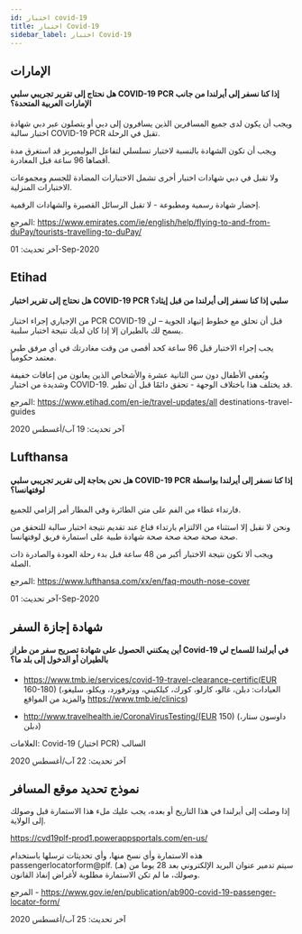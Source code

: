 ```yaml
---
id: اختبار covid-19
title: اختبار Covid-19
sidebar_label: اختبار Covid-19
---
```


## الإمارات

#### **هل نحتاج إلى تقرير تجريبي سلبي COVID-19 PCR إذا كنا نسفر إلى أيرلندا من جانب الإمارات العربية المتحدة؟**

ويجب أن يكون لدى جميع المسافرين الذين يسافرون إلى دبي أو يتصلون عبر دبي شهادة اختبار سالبة COVID-19 PCR تقبل في الرحلة.

ويجب أن تكون الشهادة بالنسبة لاختبار تسلسلي لتفاعل البوليميريز قد استغرق مدة أقصاها 96 ساعة قبل المغادرة.

ولا تقبل في دبي شهادات اختبار أخرى تشمل الاختبارات المضادة للجسم ومجموعات الاختبارات المنزلية.

إحضار شهادة رسمية ومطبوعة - لا تقبل الرسائل القصيرة والشهادات الرقمية.

المرجع: https://www.emirates.com/ie/english/help/flying-to-and-from-duPay/tourists-travelling-to-duPay/

آخر تحديث: 01-Sep-2020

## Etihad

#### **هل نحتاج إلى تقرير اختبار COVID-19 PCR سلبي إذا كنا نسفر إلى أيرلندا من قبل إيثاد؟**

من الإجباري إجراء اختبار PCR COVID-19 قبل أن تحلق مع خطوط إتيهاد الجوية – لن يسمح لك بالطيران إلا إذا كان لديك نتيجة اختبار سلبية.

يجب إجراء الاختبار قبل 96 ساعة كحد أقصى من وقت مغادرتك في أي مرفق طبي معتمد حكومياً.

ويُعفى الأطفال دون سن الثانية عشرة والأشخاص الذين يعانون من إعاقات خفيفة وشديدة من اختبار COVID-19. قد يختلف هذا باختلاف الوجهة - تحقق دائمًا قبل أن تطير.

المرجع: https://www.etihad.com/en-ie/travel-updates/all destinations-travel-guides

آخر تحديث: 19 آب/أغسطس 2020

## Lufthansa

#### **هل نحن بحاجة إلى تقرير تجريبي سلبي COVID-19 PCR إذا كنا نسفر إلى أيرلندا بواسطة لوفتهانسا؟**

فارتداء غطاء من الفم على متن الطائرة وفي المطار أمر إلزامي للجميع.

ونحن لا نقبل إلا استثناء من الالتزام بارتداء قناع عند تقديم نتيجة اختبار سالبة للتحقق من صحة صحة صحة صحة صحة شهادة طبية على استمارة فريق لوفتهانسا.

ويجب ألا تكون نتيجة الاختبار أكبر من 48 ساعة قبل بدء رحلة العودة والصادرة ذات الصلة.

المرجع: https://www.lufthansa.com/xx/en/faq-mouth-nose-cover

آخر تحديث: 01-Sep-2020

## شهادة إجازة السفر

#### أين يمكنني الحصول على شهادة تصريح سفر من طراز Covid-19 في أيرلندا للسماح لي بالطيران أو الدخول إلى بلد ما؟

* https://www.tmb.ie/services/covid-19-travel-clearance-certific(EUR 160-180) (العيادات: دبلن، غالو، كارلو، كورك، كيلكيني، ووترفورد، ويكلو، سليغو، والمزيد من المواقع https://www.tmb.ie/clinics)

* http://www.travelhealth.ie/CoronaVirusTesting/(EUR 150) (داوسون ستار، دبلن)

العلامات: Covid-19 (اختبار PCR) السالب

آخر تحديث: 22 آب/أغسطس 2020

## نموذج تحديد موقع المسافر

إذا وصلت إلى أيرلندا في هذا التاريخ أو بعده، يجب عليك ملء هذا الاستمارة قبل وصولك إلى الولاية.

https://cvd19plf-prod1.powerappsportals.com/en-us/

هذه الاستمارة وأي نسخ منها، وأي تحديثات ترسلها باستخدام passengerlocatorform@plf. (هـ) سيتم تدمير عنوان البريد الإلكتروني بعد 28 يوما من وصولك، ما لم تكن الاستمارة مطلوبة لأغراض إنفاذ القانون.

المرجع - https://www.gov.ie/en/publication/ab900-covid-19-passenger-locator-form/

آخر تحديث: 25 آب/أغسطس 2020